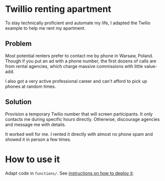 # Twillio renting apartment

To stay technically proficient and automate my life, I adapted the Twilio example to help me rent my apartment.

## Problem

Most potential renters prefer to contact me by phone in Warsaw, Poland. Though if you put an ad with a phone number, the first dozens of calls are from rental agencies, which charge massive commissions with little value-add.

I also got a very active professional career and can't afford to pick up phones at random times.

## Solution

Provision a temporary Twilio number that will screen participants. It only contacts me during specific hours directly. Otherwise, discourage agencies and message me with details.

It worked well for me. I rented it directly with almost no phone spam and showed it in person a few times.

# How to use it

Adapt code in `functions/`. See [instructions on how to deploy it](readmes/voicemail.md).